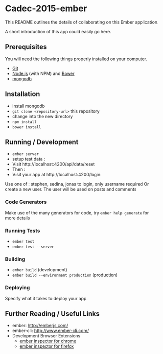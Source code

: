 # Cadec-2015-ember

This README outlines the details of collaborating on this Ember application.

A short introduction of this app could easily go here.

## Prerequisites

You will need the following things properly installed on your computer.

* [Git](http://git-scm.com/)
* [Node.js](http://nodejs.org/) (with NPM) and [Bower](http://bower.io/)
* [mongodb](http://www.mongodb.org/downloads)

## Installation

* install mongodb
* `git clone <repository-url>` this repository
* change into the new directory
* `npm install`
* `bower install`

## Running / Development

* `ember server`
* setup test data :
*  Visit http://localhost:4200/api/data/reset
* Then : 
*  Visit your app at http://localhost:4200/login

Use one of : stephen, sedina, jonas to login, only username required
Or create a new user.
The user will be used on posts and comments

### Code Generators

Make use of the many generators for code, try `ember help generate` for more details

### Running Tests

* `ember test`
* `ember test --server`

### Building

* `ember build` (development)
* `ember build --environment production` (production)

### Deploying

Specify what it takes to deploy your app.

## Further Reading / Useful Links

* ember: http://emberjs.com/
* ember-cli: http://www.ember-cli.com/
* Development Browser Extensions
  * [ember inspector for chrome](https://chrome.google.com/webstore/detail/ember-inspector/bmdblncegkenkacieihfhpjfppoconhi)
  * [ember inspector for firefox](https://addons.mozilla.org/en-US/firefox/addon/ember-inspector/)

